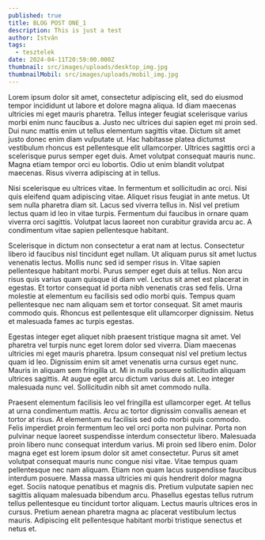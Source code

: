 ```yaml
---
published: true
title: BLOG POST ONE_1
description: This is just a test
author: István
tags:
  - tesztelek
date: 2024-04-11T20:59:00.000Z
thumbnail: src/images/uploads/desktop_img.jpg
thumbnailMobil: src/images/uploads/mobil_img.jpg
---
```

Lorem ipsum dolor sit amet, consectetur adipiscing elit, sed do eiusmod tempor incididunt ut labore et dolore magna aliqua. Id diam maecenas ultricies mi eget mauris pharetra. Tellus integer feugiat scelerisque varius morbi enim nunc faucibus a. Justo nec ultrices dui sapien eget mi proin sed. Dui nunc mattis enim ut tellus elementum sagittis vitae. Dictum sit amet justo donec enim diam vulputate ut. Hac habitasse platea dictumst vestibulum rhoncus est pellentesque elit ullamcorper. Ultrices sagittis orci a scelerisque purus semper eget duis. Amet volutpat consequat mauris nunc. Magna etiam tempor orci eu lobortis. Odio ut enim blandit volutpat maecenas. Risus viverra adipiscing at in tellus.



Nisi scelerisque eu ultrices vitae. In fermentum et sollicitudin ac orci. Nisi quis eleifend quam adipiscing vitae. Aliquet risus feugiat in ante metus. Ut sem nulla pharetra diam sit. Lacus sed viverra tellus in. Nisl vel pretium lectus quam id leo in vitae turpis. Fermentum dui faucibus in ornare quam viverra orci sagittis. Volutpat lacus laoreet non curabitur gravida arcu ac. A condimentum vitae sapien pellentesque habitant.



Scelerisque in dictum non consectetur a erat nam at lectus. Consectetur libero id faucibus nisl tincidunt eget nullam. Ut aliquam purus sit amet luctus venenatis lectus. Mollis nunc sed id semper risus in. Vitae sapien pellentesque habitant morbi. Purus semper eget duis at tellus. Non arcu risus quis varius quam quisque id diam vel. Lectus sit amet est placerat in egestas. Et tortor consequat id porta nibh venenatis cras sed felis. Urna molestie at elementum eu facilisis sed odio morbi quis. Tempus quam pellentesque nec nam aliquam sem et tortor consequat. Sit amet mauris commodo quis. Rhoncus est pellentesque elit ullamcorper dignissim. Netus et malesuada fames ac turpis egestas.



Egestas integer eget aliquet nibh praesent tristique magna sit amet. Vel pharetra vel turpis nunc eget lorem dolor sed viverra. Diam maecenas ultricies mi eget mauris pharetra. Ipsum consequat nisl vel pretium lectus quam id leo. Dignissim enim sit amet venenatis urna cursus eget nunc. Mauris in aliquam sem fringilla ut. Mi in nulla posuere sollicitudin aliquam ultrices sagittis. At augue eget arcu dictum varius duis at. Leo integer malesuada nunc vel. Sollicitudin nibh sit amet commodo nulla.



Praesent elementum facilisis leo vel fringilla est ullamcorper eget. At tellus at urna condimentum mattis. Arcu ac tortor dignissim convallis aenean et tortor at risus. At elementum eu facilisis sed odio morbi quis commodo. Felis imperdiet proin fermentum leo vel orci porta non pulvinar. Porta non pulvinar neque laoreet suspendisse interdum consectetur libero. Malesuada proin libero nunc consequat interdum varius. Mi proin sed libero enim. Dolor magna eget est lorem ipsum dolor sit amet consectetur. Purus sit amet volutpat consequat mauris nunc congue nisi vitae. Vitae tempus quam pellentesque nec nam aliquam. Etiam non quam lacus suspendisse faucibus interdum posuere. Massa massa ultricies mi quis hendrerit dolor magna eget. Sociis natoque penatibus et magnis dis. Pretium vulputate sapien nec sagittis aliquam malesuada bibendum arcu. Phasellus egestas tellus rutrum tellus pellentesque eu tincidunt tortor aliquam. Lectus mauris ultrices eros in cursus. Pretium aenean pharetra magna ac placerat vestibulum lectus mauris. Adipiscing elit pellentesque habitant morbi tristique senectus et netus et.
